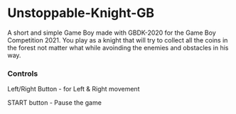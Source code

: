# Unstoppable-Knight-GB

A short and simple Game Boy made with GBDK-2020 for the Game Boy Competition 2021. 
You play as a knight that will try to collect all the coins in the forest not matter what while avoinding the enemies and obstacles in his way.

### Controls
Left/Right Button - for Left & Right movement

START button - Pause the game
